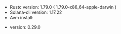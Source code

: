 - Rustc version: 1.79.0 ( 1.79.0-x86_64-apple-darwin )
- Solana-cli version: 1.17.22
- Avm install: 
 + version: 0.29.0

